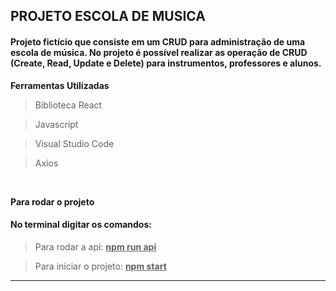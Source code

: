 ## PROJETO ESCOLA DE MUSICA

#### Projeto fictício que consiste em um CRUD para administração de uma escola de música. No projeto é possível realizar as operação de CRUD (Create, Read, Update e Delete) para instrumentos, professores e alunos.

**Ferramentas Utilizadas**
>Biblioteca React 

>Javascript

>Visual Studio Code

>Axios

<br/>

**Para rodar o projeto**

#### No terminal digitar os comandos:
> Para rodar a api: **<u>npm run api</u>**

> Para iniciar o projeto: **<u>npm start</u>**

<hr/>